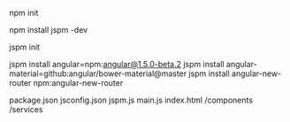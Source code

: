 npm init

npm install jspm -dev

jspm init

jspm install angular=npm:angular@1.5.0-beta.2
jspm install angular-material=github:angular/bower-material@master
jspm install angular-new-router npm:angular-new-router

package.json
jsconfig.json
jspm.js
main.js
index.html
/components
/services
